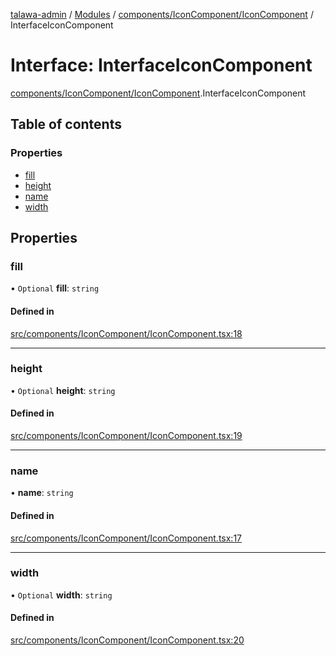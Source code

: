 [talawa-admin](../README.md) / [Modules](../modules.md) / [components/IconComponent/IconComponent](../modules/components_IconComponent_IconComponent.md) / InterfaceIconComponent

# Interface: InterfaceIconComponent

[components/IconComponent/IconComponent](../modules/components_IconComponent_IconComponent.md).InterfaceIconComponent

## Table of contents

### Properties

- [fill](components_IconComponent_IconComponent.InterfaceIconComponent.md#fill)
- [height](components_IconComponent_IconComponent.InterfaceIconComponent.md#height)
- [name](components_IconComponent_IconComponent.InterfaceIconComponent.md#name)
- [width](components_IconComponent_IconComponent.InterfaceIconComponent.md#width)

## Properties

### fill

• `Optional` **fill**: `string`

#### Defined in

[src/components/IconComponent/IconComponent.tsx:18](https://github.com/wingman47/talawa-admin/blob/b199b2f/src/components/IconComponent/IconComponent.tsx#L18)

___

### height

• `Optional` **height**: `string`

#### Defined in

[src/components/IconComponent/IconComponent.tsx:19](https://github.com/wingman47/talawa-admin/blob/b199b2f/src/components/IconComponent/IconComponent.tsx#L19)

___

### name

• **name**: `string`

#### Defined in

[src/components/IconComponent/IconComponent.tsx:17](https://github.com/wingman47/talawa-admin/blob/b199b2f/src/components/IconComponent/IconComponent.tsx#L17)

___

### width

• `Optional` **width**: `string`

#### Defined in

[src/components/IconComponent/IconComponent.tsx:20](https://github.com/wingman47/talawa-admin/blob/b199b2f/src/components/IconComponent/IconComponent.tsx#L20)
